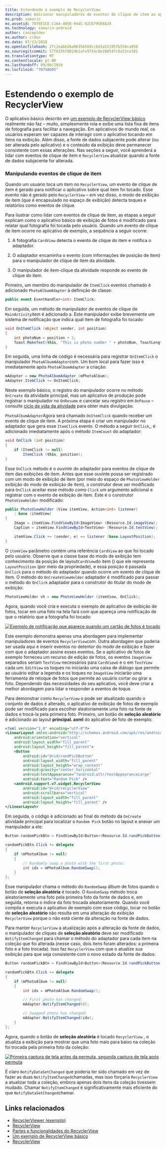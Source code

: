 ```yaml
---
title: Estendendo o exemplo de RecyclerView
description: Adicionar manipuladores de eventos de clique de item ao aplicativo de exemplo RecyclerView.
ms.prod: xamarin
ms.assetid: 707EE1CE-C164-485B-944C-82C6795E8A24
ms.technology: xamarin-android
author: conceptdev
ms.author: crdun
ms.date: 07/13/2018
ms.openlocfilehash: 2fc2eabb26a9635b569cc6d3a51195fb554ca950
ms.sourcegitcommit: 57f815bf0024b1afe9754c0e28054fc0a53ce302
ms.translationtype: MT
ms.contentlocale: pt-BR
ms.lasthandoff: 09/06/2019
ms.locfileid: "70758605"
---
```

# <a name="extending-the-recyclerview-example"></a>Estendendo o exemplo de RecyclerView

O aplicativo básico descrito em [um exemplo de RecyclerView básico](~/android/user-interface/layouts/recycler-view/recyclerview-example.md) realmente não faz &ndash; muito, simplesmente rola e exibe uma lista fixa de itens de fotografia para facilitar a navegação. Em aplicativos do mundo real, os usuários esperam ser capazes de interagir com o aplicativo tocando em itens na exibição. Além disso, a fonte de dados subjacente pode alterar (ou ser alterada pelo aplicativo) e o conteúdo da exibição deve permanecer consistente com essas alterações. Nas seções a seguir, você aprenderá a lidar com eventos de clique de item e `RecyclerView` atualizar quando a fonte de dados subjacente for alterada.

### <a name="handling-item-click-events"></a>Manipulando eventos de clique de item

Quando um usuário toca um item no `RecyclerView`, um evento de clique de item é gerado para notificar o aplicativo sobre qual item foi tocado. Esse evento não é gerado pelo `RecyclerView` &ndash; em vez disso, o modo de exibição de item (que é encapsulado no espaço de exibição) detecta toques e relatórios como eventos de clique.

Para ilustrar como lidar com eventos de clique de item, as etapas a seguir explicam como o aplicativo básico de exibição de fotos é modificado para relatar qual fotografia foi tocada pelo usuário. Quando um evento de clique de item ocorre no aplicativo de exemplo, a sequência a seguir ocorre:

1. A fotografia `CardView` detecta o evento de clique do item e notifica o adaptador.

2. O adaptador encaminha o evento (com informações de posição de item) para o manipulador de clique de item da atividade.

3. O manipulador de item-clique da atividade responde ao evento de clique do item.

Primeiro, um membro do manipulador de `ItemClick` eventos chamado é adicionado `PhotoAlbumAdapter` à definição de classe:

```csharp
public event EventHandler<int> ItemClick;
```

Em seguida, um método de manipulador de eventos de clique de `MainActivity`item é adicionado a.
Este manipulador exibe brevemente um sistema de notificação que indica qual item de fotografia foi tocado:

```csharp
void OnItemClick (object sender, int position)
{
    int photoNum = position + 1;
    Toast.MakeText(this, "This is photo number " + photoNum, ToastLength.Short).Show();
}

```

Em seguida, uma linha de código é necessária para registrar `OnItemClick` o manipulador `PhotoAlbumAdapter`com. Um bom local para fazer isso é imediatamente após `PhotoAlbumAdapter` a criação: 

```csharp
mAdapter = new PhotoAlbumAdapter (mPhotoAlbum);
mAdapter.ItemClick += OnItemClick;

```

Neste exemplo básico, o registro do manipulador ocorre no método `OnCreate` da atividade principal, mas um aplicativo de produção pode registrar o manipulador no `OnResume` e cancelar seu registro em `OnPause` &ndash; consulte [ciclo de vida da atividade](~/android/app-fundamentals/activity-lifecycle/index.md) para obter mais divulgação.

`PhotoAlbumAdapter`Agora será chamado `OnItemClick` quando receber um evento de clique de item. A próxima etapa é criar um manipulador no adaptador que gera esse `ItemClick` evento. O método a seguir `OnClick`,, é adicionado imediatamente após o método `ItemCount` do adaptador:

```csharp
void OnClick (int position)
{
    if (ItemClick != null)
        ItemClick (this, position);
}
```

Esse `OnClick` método é o *ouvinte* do adaptador para eventos de clique de item das exibições de item. Antes que esse ouvinte possa ser registrado com um modo de exibição de item (por meio do espaço de `PhotoViewHolder` exibição do modo de exibição de item), o construtor deve ser modificado para `OnClick` aceitar esse método como `Click` um argumento adicional e registrar com o evento de exibição de item.
Este é o construtor `PhotoViewHolder` modificado:

```csharp
public PhotoViewHolder (View itemView, Action<int> listener)
    : base (itemView)
{
    Image = itemView.FindViewById<ImageView> (Resource.Id.imageView);
    Caption = itemView.FindViewById<TextView> (Resource.Id.textView);

    itemView.Click += (sender, e) => listener (base.LayoutPosition);
}

```

O `itemView` parâmetro contém uma referência `CardView` ao que foi tocado pelo usuário. Observe que a classe base do modo de exibição tem conhecimento da posição de layout`CardView`do item () que ele representa `LayoutPosition` (por meio da propriedade), e essa posição é passada `OnClick` para o método do adaptador quando ocorre um evento de clique de item. O método do `OnCreateViewHolder` adaptador é modificado para passar o método do `OnClick` adaptador para o construtor do titular do modo de exibição:

```csharp
PhotoViewHolder vh = new PhotoViewHolder (itemView, OnClick);
```

Agora, quando você cria e executa o exemplo de aplicativo de exibição de fotos, tocar em uma foto na tela fará com que apareça uma notificação de que o relatório que a fotografia foi tocado:

[![Exemplo de notificação que aparece quando um cartão de fotos é tocado](extending-the-example-images/01-photo-selected-sml.png)](extending-the-example-images/01-photo-selected.png#lightbox)

Este exemplo demonstra apenas uma abordagem para implementar manipuladores de eventos `RecyclerView`com. Outra abordagem que poderia ser usada aqui é inserir eventos no detentor do modo de exibição e fazer com que o adaptador assine esses eventos. Se o aplicativo de fotos de exemplo forneceu um recurso de edição de fotos, os eventos `ImageView` separados seriam `TextView` necessários para `CardView`o e o em `TextView` cada um: `EditView` os toques no iniciarão uma caixa de diálogo que permite ao usuário editar a legenda e os toques no `ImageView` iniciarão uma ferramenta de retoque de fotos que permite ao usuário cortar ou girar a foto. Dependendo das necessidades do seu aplicativo, você deve criar a melhor abordagem para lidar e responder a eventos de toque.

Para demonstrar como `RecyclerView` o pode ser atualizado quando o conjunto de dados é alterado, o aplicativo de exibição de fotos de exemplo pode ser modificado para escolher aleatoriamente uma foto na fonte de dados e trocá-la pela primeira foto. Primeiro, um botão de **seleção aleatório** é adicionado ao layout **principal. axml** do aplicativo de foto de exemplo:

```xml
<?xml version="1.0" encoding="utf-8"?>
<LinearLayout xmlns:android="http://schemas.android.com/apk/res/android"
    android:orientation="vertical"
    android:layout_width="fill_parent"
    android:layout_height="fill_parent">
    <Button
        android:id="@+id/randPickButton"
        android:layout_width="fill_parent"
        android:layout_height="wrap_content"
        android:gravity="center_horizontal"
        android:textAppearance="?android:attr/textAppearanceLarge"
        android:text="Random Pick" />
    <android.support.v7.widget.RecyclerView
        android:id="@+id/recyclerView"
        android:scrollbars="vertical"
        android:layout_width="fill_parent"
        android:layout_height="fill_parent" />
</LinearLayout>
```

Em seguida, o código é adicionado ao final do método da `OnCreate` atividade principal para localizar o `Random Pick` botão no layout e anexar um manipulador a ele:

```csharp
Button randomPickBtn = FindViewById<Button>(Resource.Id.randPickButton);

randomPickBtn.Click += delegate
{
    if (mPhotoAlbum != null)
    {
        // Randomly swap a photo with the first photo:
        int idx = mPhotoAlbum.RandomSwap();
    }
};

```

Esse manipulador chama o método do `RandomSwap` álbum de fotos quando o botão de **seleção aleatória** é tocado. O `RandomSwap` método troca aleatoriamente uma foto pela primeira foto da fonte de dados e, em seguida, retorna o índice da foto trocada aleatoriamente. Quando você compila e executa o aplicativo de exemplo com esse código, tocar no botão de **seleção aleatório** não resulta em uma alteração de exibição `RecyclerView` porque o não está ciente da alteração na fonte de dados.

Para manter `RecyclerView` a atualização após a alteração da fonte de dados, o manipulador de cliques de **seleção aleatório** deve ser modificado `NotifyItemChanged` para chamar o método do adaptador para cada item na coleção que foi alterada (nesse caso, dois itens foram alterados: a primeira foto e a foto trocada). Isso faz `RecyclerView` com que o atualize sua exibição para que seja consistente com o novo estado da fonte de dados:

```csharp
Button randomPickBtn = FindViewById<Button>(Resource.Id.randPickButton);

randomPickBtn.Click += delegate
{
    if (mPhotoAlbum != null)
    {
        int idx = mPhotoAlbum.RandomSwap();

        // First photo has changed:
        mAdapter.NotifyItemChanged(0);

        // Swapped photo has changed:
        mAdapter.NotifyItemChanged(idx);
    }
};

```

Agora, quando o botão de **seleção aleatória** é tocado `RecyclerView` , o atualiza a exibição para mostrar que uma foto mais para baixo na coleção foi trocada pela primeira foto da coleção:

[![Primeira captura de tela antes da permuta, segunda captura de tela após permuta](extending-the-example-images/02-random-pick-sml.png)](extending-the-example-images/02-random-pick.png#lightbox)

É claro `NotifyDataSetChanged` que poderia ter sido chamado em vez de fazer as duas `NotifyItemChanged`chamadas, mas isso forçaria `RecyclerView` a atualizar toda a coleção, embora apenas dois itens da coleção tivessem mudado. Chamar `NotifyItemChanged` é significativamente mais eficiente do que `NotifyDataSetChanged`chamar.

## <a name="related-links"></a>Links relacionados

- [RecyclerViewer (exemplo)](https://docs.microsoft.com/samples/xamarin/monodroid-samples/android50-recyclerviewer)
- [RecyclerView](~/android/user-interface/layouts/recycler-view/index.md)
- [Partes e funcionalidades do RecyclerView](~/android/user-interface/layouts/recycler-view/parts-and-functionality.md)
- [Um exemplo de RecyclerView básico](~/android/user-interface/layouts/recycler-view/recyclerview-example.md)
- [RecyclerView](https://developer.android.com/reference/android/support/v7/widget/RecyclerView.html)
